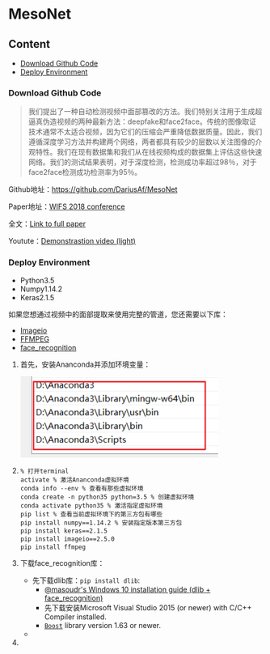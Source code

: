 # MesoNet

## Content

- [Download Github Code](#download)
- [Deploy Environment](#deploy)





### Download Github Code

> 我们提出了一种自动检测视频中面部篡改的方法。我们特别关注用于生成超逼真伪造视频的两种最新方法：deepfake和face2face。传统的图像取证技术通常不太适合视频，因为它们的压缩会严重降低数据质量。因此，我们遵循深度学习方法并构建两个网络，两者都具有较少的层数以关注图像的介观特性。我们在现有数据集和我们从在线视频构成的数据集上评估这些快速网络。我们的测试结果表明，对于深度检测，检测成功率超过98％，对于face2face检测成功检测率为95％。

Github地址：https://github.com/DariusAf/MesoNet

Paper地址：[WIFS 2018 conference](http://wifs2018.comp.polyu.edu.hk/)

全文：[Link to full paper](https://arxiv.org/abs/1809.00888)

Youtute：[Demonstrastion video (light)](https://www.youtube.com/watch?v=vch1CmgX0LA)

### Deploy Environment

- Python3.5
- Numpy1.14.2
- Keras2.1.5

如果您想通过视频中的面部提取来使用完整的管道，您还需要以下库：

- [Imageio](https://pypi.org/project/imageio/)
- [FFMPEG](https://www.ffmpeg.org/download.html)
- [face_recognition](https://github.com/ageitgey/face_recognition)

1. 首先，安装Ananconda并添加环境变量：

   ![](../pictures/42-Ananconda-path.png)

2. ```
   % 打开terminal
   activate % 激活Ananconda虚拟环境
   conda info --env % 查看有那些虚拟环境
   conda create -n python35 python=3.5 % 创建虚拟环境
   conda activate python35 % 激活指定虚拟环境
   pip list % 查看当前虚拟环境下的第三方包有哪些
   pip install numpy==1.14.2 % 安装指定版本第三方包
   pip install keras==2.1.5
   pip install imageio==2.5.0
   pip install ffmpeg
   ```

3. 下载face_recognition库：

   - 先下载dlib库：`pip install dlib`:
     - [@masoudr's Windows 10 installation guide (dlib + face_recognition)](https://github.com/ageitgey/face_recognition/issues/175#issue-257710508)
     - 先下载安装Microsoft Visual Studio 2015 (or newer) with C/C++ Compiler installed. 
     - [`Boost`](https://blog.csdn.net/qq_27923041/article/details/76153125) library version 1.63 or newer.
   - 

4. 





























